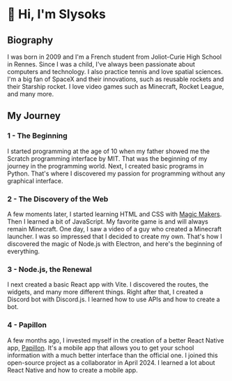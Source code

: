 # 👋 Hi, I'm Slysoks

## Biography
I was born in 2009 and I'm a French student from Joliot-Curie High School in Rennes. Since I was a child, I've always been passionate about computers and technology. I also practice tennis and love spatial sciences. I'm a big fan of SpaceX and their innovations, such as reusable rockets and their Starship rocket. I love video games such as Minecraft, Rocket League, and many more.

## My Journey

### 1 - The Beginning
I started programming at the age of 10 when my father showed me the Scratch programming interface by MIT. That was the beginning of my journey in the programming world. Next, I created basic programs in Python. That's where I discovered my passion for programming without any graphical interface.

### 2 - The Discovery of the Web
A few moments later, I started learning HTML and CSS with [Magic Makers](https://www.magicmakers.fr/). Then I learned a bit of JavaScript. My favorite game is and will always remain Minecraft. One day, I saw a video of a guy who created a Minecraft launcher. I was so impressed that I decided to create my own. That's how I discovered the magic of Node.js with Electron, and here's the beginning of everything.

### 3 - Node.js, the Renewal
I next created a basic React app with Vite. I discovered the routes, the widgets, and many more different things. Right after that, I created a Discord bot with Discord.js. I learned how to use APIs and how to create a bot.

### 4 - Papillon
A few months ago, I invested myself in the creation of a better React Native app, [Papillon](https://github.com/PapillonApp/Papillon). It's a mobile app that allows you to get your school information with a much better interface than the official one. I joined this open-source project as a collaborator in April 2024. I learned a lot about React Native and how to create a mobile app.

